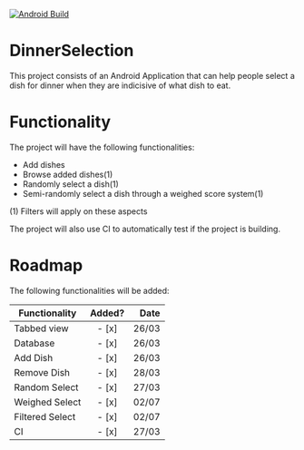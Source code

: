 [![Android Build](https://github.com/Lboer/DinnerSelection/actions/workflows/Xamarin.yml/badge.svg)](https://github.com/Lboer/DinnerSelection/actions/workflows/Xamarin.yml)

# DinnerSelection

This project consists of an Android Application that can help people select a dish for dinner when they are indicisive of what dish to eat.

# Functionality

The project will have the following functionalities:
- Add dishes
- Browse added dishes(1)
- Randomly select a dish(1)
- Semi-randomly select a dish through a weighed score system(1)

(1) Filters will apply on these aspects

The project will also use CI to automatically test if the project is building.

# Roadmap

The following functionalities will be added:

| Functionality   | Added? | Date  |
| --------------- |:------:| -----:|
| Tabbed view     | - [x]  | 26/03 |
| Database        | - [x]  | 26/03 |
| Add Dish        | - [x]  | 26/03 |
| Remove Dish     | - [x]  | 28/03 |
| Random Select   | - [x]  | 27/03 |
| Weighed Select  | - [x]  | 02/07 |
| Filtered Select | - [x]  | 02/07 |
| CI              | - [x]  | 27/03 |
